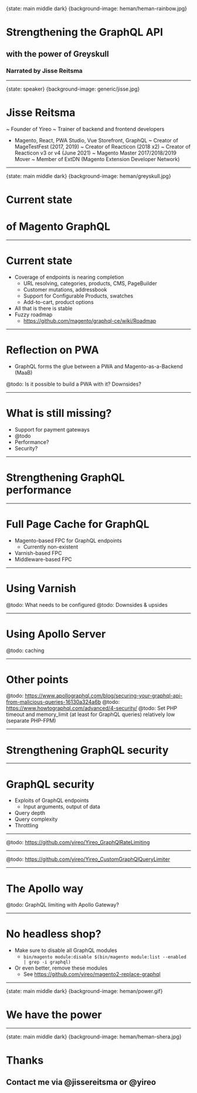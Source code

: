 {state: main middle dark}
{background-image: heman/heman-rainbow.jpg}
# Strengthening the GraphQL API
## with the power of Greyskull
### Narrated by Jisse Reitsma

---
{state: speaker}
{background-image: generic/jisse.jpg}
# Jisse Reitsma
~ Founder of Yireo
~ Trainer of backend and frontend developers
  - Magento, React, PWA Studio, Vue Storefront, GraphQL
~ Creator of MageTestFest (2017, 2019)
~ Creator of Reacticon (2018 x2)
~ Creator of Reacticon v3 or v4 (June 2021)
~ Magento Master 2017/2018/2019 Mover
~ Member of ExtDN (Magento Extension Developer Network)

---
{state: main middle dark}
{background-image: heman/greyskull.jpg}
# Current state 
# of Magento GraphQL

---
# Current state
- Coverage of endpoints is nearing completion
    - URL resolving, categories, products, CMS, PageBuilder
    - Customer mutations, addressbook
    - Support for Configurable Products, swatches
    - Add-to-cart, product options
- All that is there is stable
- Fuzzy roadmap
    - https://github.com/magento/graphql-ce/wiki/Roadmap

---
# Reflection on PWA
- GraphQL forms the glue between a PWA and Magento-as-a-Backend (MaaB)

@todo: Is it possible to build a PWA with it? Downsides?

---
# What is still missing?
- Support for payment gateways
- @todo
- Performance?
- Security?

---
# Strengthening GraphQL performance

---
# Full Page Cache for GraphQL
- Magento-based FPC for GraphQL endpoints
  - Currently non-existent
- Varnish-based FPC
- Middleware-based FPC

---
# Using Varnish
@todo: What needs to be configured
@todo: Downsides & upsides

---
# Using Apollo Server
@todo: caching

---
# Other points
@todo: https://www.apollographql.com/blog/securing-your-graphql-api-from-malicious-queries-16130a324a6b
@todo: https://www.howtographql.com/advanced/4-security/
@todo: Set PHP timeout and memory_limit (at least for GraphQL queries) relatively low (separate PHP-FPM)

---
# Strengthening GraphQL security

---
# GraphQL security
- Exploits of GraphQL endpoints
  - Input arguments, output of data
- Query depth
- Query complexity
- Throttling

---
@todo: https://github.com/yireo/Yireo_GraphQlRateLimiting

---
@todo: https://github.com/yireo/Yireo_CustomGraphQlQueryLimiter

---
# The Apollo way
@todo: GraphQL limiting with Apollo Gateway?

---
# No headless shop?
- Make sure to disable all GraphQL modules
  - `bin/magento module:disable $(bin/magento module:list --enabled | grep -i graphql)`
- Or even better, remove these modules
  - See https://github.com/yireo/magento2-replace-graphql

---
{state: main middle dark}
{background-image: heman/power.gif}
# We have the power

---
{state: main middle dark}
{background-image: heman/heman-shera.jpg}
# Thanks
## Contact me via @jissereitsma or @yireo
